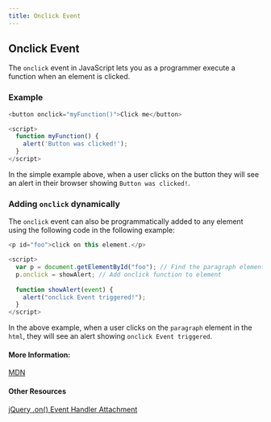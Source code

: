 ```yaml
---
title: Onclick Event
---
```

## Onclick Event
The `onclick` event in JavaScript lets you as a programmer execute a function when an element is clicked. 

### Example
```javascript
<button onclick="myFunction()">Click me</button>

<script>
  function myFunction() {
    alert('Button was clicked!');
  }
</script>
```

In the simple example above, when a user clicks on the button they will see an alert in their browser showing `Button was clicked!`. 

### Adding `onclick` dynamically
The `onclick` event can also be programmatically added to any element using the following code in the following example:

```javascript
<p id="foo">click on this element.</p>

<script>
  var p = document.getElementById("foo"); // Find the paragraph element in the page
  p.onclick = showAlert; // Add onclick function to element
    
  function showAlert(event) {
    alert("onclick Event triggered!");
  }
</script>
```

In the above example, when a user clicks on the `paragraph` element in the `html`, they will see an alert showing `onclick Event triggered`. 
#### More Information:
<a href='https://developer.mozilla.org/en-US/docs/Web/API/GlobalEventHandlers/onclick' target='_blank' rel='nofollow'>MDN</a>

#### Other Resources
<a href='https://api.jquery.com/on/' target='_blank' rel='nofollow'>jQuery .on() Event Handler Attachment</a>
